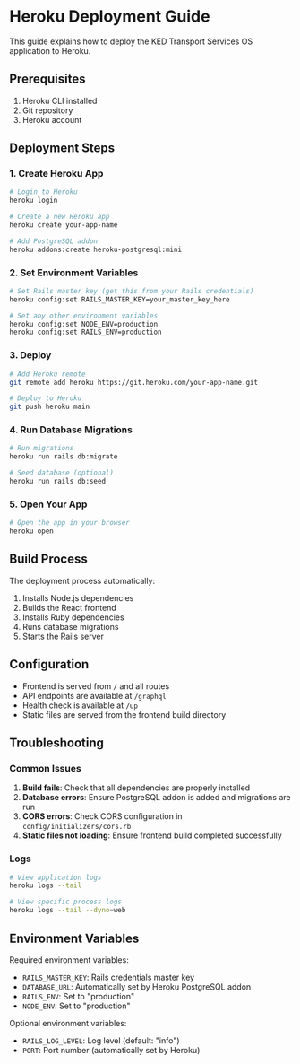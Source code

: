 # Heroku Deployment Guide

This guide explains how to deploy the KED Transport Services OS application to Heroku.

## Prerequisites

1. Heroku CLI installed
2. Git repository
3. Heroku account

## Deployment Steps

### 1. Create Heroku App

```bash
# Login to Heroku
heroku login

# Create a new Heroku app
heroku create your-app-name

# Add PostgreSQL addon
heroku addons:create heroku-postgresql:mini
```

### 2. Set Environment Variables

```bash
# Set Rails master key (get this from your Rails credentials)
heroku config:set RAILS_MASTER_KEY=your_master_key_here

# Set any other environment variables
heroku config:set NODE_ENV=production
heroku config:set RAILS_ENV=production
```

### 3. Deploy

```bash
# Add Heroku remote
git remote add heroku https://git.heroku.com/your-app-name.git

# Deploy to Heroku
git push heroku main
```

### 4. Run Database Migrations

```bash
# Run migrations
heroku run rails db:migrate

# Seed database (optional)
heroku run rails db:seed
```

### 5. Open Your App

```bash
# Open the app in your browser
heroku open
```

## Build Process

The deployment process automatically:

1. Installs Node.js dependencies
2. Builds the React frontend
3. Installs Ruby dependencies
4. Runs database migrations
5. Starts the Rails server

## Configuration

- Frontend is served from `/` and all routes
- API endpoints are available at `/graphql`
- Health check is available at `/up`
- Static files are served from the frontend build directory

## Troubleshooting

### Common Issues

1. **Build fails**: Check that all dependencies are properly installed
2. **Database errors**: Ensure PostgreSQL addon is added and migrations are run
3. **CORS errors**: Check CORS configuration in `config/initializers/cors.rb`
4. **Static files not loading**: Ensure frontend build completed successfully

### Logs

```bash
# View application logs
heroku logs --tail

# View specific process logs
heroku logs --tail --dyno=web
```

## Environment Variables

Required environment variables:

- `RAILS_MASTER_KEY`: Rails credentials master key
- `DATABASE_URL`: Automatically set by Heroku PostgreSQL addon
- `RAILS_ENV`: Set to "production"
- `NODE_ENV`: Set to "production"

Optional environment variables:

- `RAILS_LOG_LEVEL`: Log level (default: "info")
- `PORT`: Port number (automatically set by Heroku)
